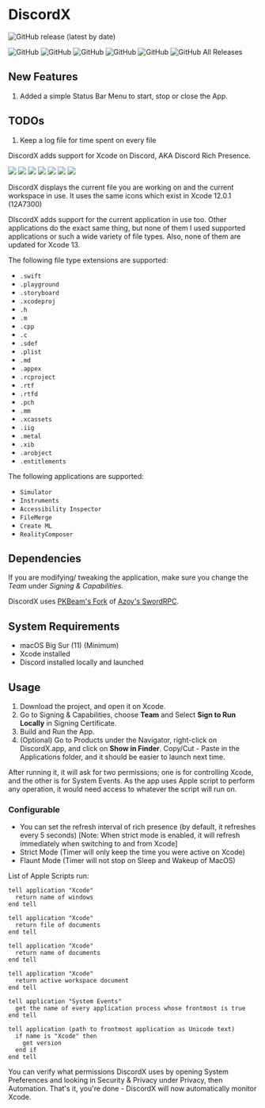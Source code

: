 # DiscordX
![GitHub release (latest by date)](https://img.shields.io/github/v/release/AsadAzam/DiscordX?style=for-the-badge)

![GitHub](https://img.shields.io/github/license/AsadAzam/DiscordX?style=for-the-badge)
![GitHub](https://img.shields.io/github/issues-raw/AsadAzam/DiscordX?style=for-the-badge)
![GitHub](https://img.shields.io/github/issues-closed-raw/AsadAzam/DiscordX?style=for-the-badge)
![GitHub](https://img.shields.io/github/issues-pr/AsadAzam/DiscordX?style=for-the-badge)
![GitHub](https://img.shields.io/github/last-commit/AsadAzam/DiscordX?style=for-the-badge)
![GitHub All Releases](https://img.shields.io/github/downloads/AsadAzam/Discordx/total?style=for-the-badge)

## New Features
1. Added a simple Status Bar Menu to start, stop or close the App.

## TODOs
1. Keep a log file for time spent on every file

DiscordX adds support for Xcode on Discord, AKA Discord Rich Presence.

<p float="center">
  <img src="https://user-images.githubusercontent.com/32137859/94646396-cc2da880-030b-11eb-9c5a-69ce0fe9a993.png">
  <img src="https://user-images.githubusercontent.com/32137859/94650644-b8d30b00-0314-11eb-94f4-d6434d3d1d76.png">
  <img src="https://user-images.githubusercontent.com/32137859/94650802-05b6e180-0315-11eb-93f0-785db0328552.png">
  <img src="https://user-images.githubusercontent.com/32137859/94650965-46aef600-0315-11eb-84cf-5f1cf3f109f7.png">
  <img src="https://user-images.githubusercontent.com/32137859/94651142-98f01700-0315-11eb-8fdb-c11510aaa59b.png">
  <img src="https://user-images.githubusercontent.com/32137859/94651232-c4730180-0315-11eb-90cd-1ef5af4eacbe.png">
  <img src="https://user-images.githubusercontent.com/32137859/94651330-ef5d5580-0315-11eb-96f8-7b633830f950.png">
</p>

DiscordX displays the current file you are working on and the current workspace in use. It uses the same icons which exist in Xcode 12.0.1 (12A7300)

DIscordX adds support for the current application in use too. Other applications do the exact same thing, but none of them I used supported applications or such a wide variety of file types. Also, none of them are updated for Xcode 13.

The following file type extensions are supported:
- `.swift`
- `.playground`
- `.storyboard`
- `.xcodeproj`
- `.h`
- `.m`
- `.cpp`
- `.c`
- `.sdef`
- `.plist`
- `.md`
- `.appex`
- `.rcproject`
- `.rtf`
- `.rtfd`
- `.pch`
- `.mm`
- `.xcassets`
- `.iig`
- `.metal`
- `.xib`
- `.arobject`
- `.entitlements`

The following applications are supported:
- `Simulator`
- `Instruments`
- `Accessibility Inspector`
- `FileMerge`
- `Create ML`
- `RealityComposer`

## Dependencies
If you are modifying/ tweaking the application, make sure you change the *Team* under *Signing & Capabilities*.

DiscordX uses [PKBeam's Fork](https://github.com/PKBeam/SwordRPC) of [Azoy's SwordRPC](https://github.com/Azoy/SwordRPC).

## System Requirements
- macOS Big Sur (11) (Minimum)
- Xcode installed
- Discord installed locally and launched

## Usage
1. Download the project, and open it on Xcode.
2. Go to Signing & Capabilities, choose **Team** and Select **Sign to Run Locally** in Signing Certificate.
3. Build and Run the App.
4. (Optional) Go to Products under the Navigator, right-click on DiscordX.app, and click on **Show in Finder**. Copy/Cut - Paste in the Applications folder, and it should be easier to launch next time.

After running it, it will ask for two permissions; one is for controlling Xcode, and the other is for System Events. As the app uses Apple script to perform any operation, it would need access to whatever the script will run on.

### Configurable
- You can set the refresh interval of rich presence (by default, it refreshes every 5 seconds) [Note: When strict mode is enabled, it will refresh immediately when switching to and from Xcode]
- Strict Mode (Timer will only keep the time you were active on Xcode)
- Flaunt Mode (Timer will not stop on Sleep and Wakeup of MacOS)

List of Apple Scripts run:
```
tell application "Xcode"
  return name of windows
end tell
```
```
tell application "Xcode"
  return file of documents
end tell
```
```
tell application "Xcode"
  return name of documents
end tell
```
```
tell application "Xcode"
  return active workspace document
end tell
```
```
tell application "System Events"
  get the name of every application process whose frontmost is true
end tell
```
```
tell application (path to frontmost application as Unicode text)
  if name is "Xcode" then
    get version
  end if
end tell
```

You can verify what permissions DiscordX uses by opening System Preferences and looking in Security & Privacy under Privacy, then Automation.
That's it, you're done - DiscordX will now automatically monitor Xcode.

